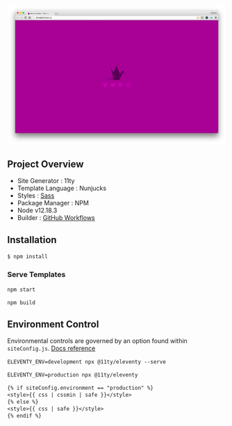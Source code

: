 ![droidpinkman.io](screenshot.png)

## Project Overview

 - Site Generator : 11ty
 - Template Language : Nunjucks
 - Styles : [Sass](https://www.belter.io/eleventy-sass-workflow)
 - Package Manager : NPM
 - Node v12.18.3
 - Builder : [GitHub Workflows](https://www.rockyourcode.com/how-to-deploy-eleventy-to-github-pages-with-github-actions)

## Installation

```javascript
$ npm install
```

### Serve Templates

```shell
npm start
```

```shell
npm build
```

## Environment Control

Environmental controls are governed by an option found within ``siteConfig.js``. [Docs reference](https://www.11ty.dev/docs/data-js/#example-exposing-environment-variables)

```shell
ELEVENTY_ENV=development npx @11ty/eleventy --serve
```

```shell
ELEVENTY_ENV=production npx @11ty/eleventy
```

```nunjucks
{% if siteConfig.environment == "production" %}
<style>{{ css | cssmin | safe }}</style>
{% else %}
<style>{{ css | safe }}</style>
{% endif %}
```